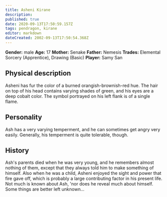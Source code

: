 ```yaml
---
title: Asheni Kirane
description: 
published: true
date: 2020-09-13T17:50:59.157Z
tags: pendragon, kirane
editor: markdown
dateCreated: 2002-09-13T17:50:54.368Z
---
```


**Gender:** male
**Age:** 17
**Mother:** Senake
**Father:** Nemesis
**Trades:** Elemental Sorcery (Apprentice), Drawing (Basic)
**Player:** Samy San

## Physical description

Asheni has fur the color of a burned orangish-brownish-red hue. The hair on top of his head contains varying shades of green, and his eyes are a deep cobalt color. The symbol portrayed on his left flank is of a single flame.

## Personality

Ash has a very varying temperment, and he can sometimes get angry very easily. Generally, his temperment is quite tolerable, though.

## History

Ash's parents died when he was very young, and he remembers almost nothing of them, except that they always told him to make something of himself. Also when he was a child, Asheni enjoyed the sight and power that fire gave off, which is probably a large contributing factor in his present life. Not much is known about Ash, 'nor does he reveal much about himself. Some things are better left unknown...